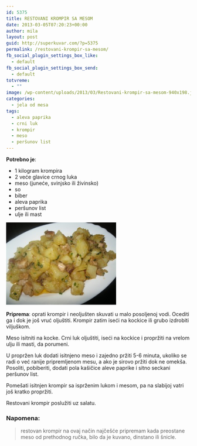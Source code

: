 ```yaml
---
id: 5375
title: RESTOVANI KROMPIR SA MESOM
date: 2013-03-05T07:20:23+00:00
author: mila
layout: post
guid: http://superkuvar.com/?p=5375
permalink: /restovani-krompir-sa-mesom/
fb_social_plugin_settings_box_like:
  - default
fb_social_plugin_settings_box_send:
  - default
totvreme:
  - ""
image: /wp-content/uploads/2013/03/Restovani-krompir-sa-mesom-940x198.jpg
categories:
  - jela od mesa
tags:
  - aleva paprika
  - crni luk
  - krompir
  - meso
  - peršunov list
---
```

**Potrebno je**:

  * 1 kilogram krompira
  * 2 veće glavice crnog luka
  * meso (juneće, svinjsko ili živinsko)
  * so
  * biber
  * aleva paprika
  * peršunov list
  * ulje ili mast

<img class="alignnone size-medium wp-image-5376" src="/wp-content/uploads/2013/03/Restovani-krompir-sa-mesom-300x225.jpg" alt="Restovani krompir sa mesom" width="300" height="225" /> 

**Priprema**: oprati krompir i neoljušten skuvati u malo posoljenoj vodi. Ocediti ga i dok je još vruć oljuštiti. Krompir zatim iseći na kockice ili grubo izdrobiti viljuškom.

Meso isitniti na kocke. Crni luk oljuštiti, iseći na kockice i propržiti na vrelom ulju ili masti, da porumeni.

U propržen luk dodati isitnjeno meso i zajedno pržiti 5-6 minuta, ukoliko se radi o već ranije pripremljenom mesu, a ako je sirovo pržiti dok ne omekša. Posoliti, pobiberiti, dodati pola kašičice aleve paprike i sitno seckani peršunov list.

Pomešati isitnjen krompir sa isprženim lukom i mesom, pa na slabijoj vatri još kratko propržiti.

Restovani krompir poslužiti uz salatu.

### Napomena:
> restovan krompir na ovaj način najčešće pripremam kada preostane meso od prethodnog ručka, bilo da je kuvano, dinstano ili šnicle.

&nbsp;